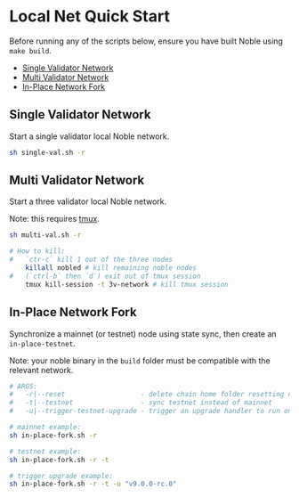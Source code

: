 # Local Net Quick Start

Before running any of the scripts below, ensure you have built Noble using `make build`.

- [Single Validator Network](#single-validator-network)
- [Multi Validator Network](#multi-validator-network)
- [In-Place Network Fork](#in-place-network-fork)

## Single Validator Network

Start a single validator local Noble network.

```sh
sh single-val.sh -r
```

## Multi Validator Network

Start a three validator local Noble network.

Note: this requires [tmux](https://github.com/tmux/tmux/wiki).

```sh
sh multi-val.sh -r

# How to kill:
#   `ctr-c` kill 1 out of the three nodes
    killall nobled # kill remaining noble nodes
#   (`ctrl-b` then `d`) exit out of tmux session 
    tmux kill-session -t 3v-network # kill tmux session
```

## In-Place Network Fork

Synchronize a mainnet (or testnet) node using state sync, then create an `in-place-testnet`.

Note: your noble binary in the `build` folder must be compatible with the relevant network.

```sh
# ARGS:
#   -r|--reset                   - delete chain home folder resetting network
#   -t|--testnet                 - sync testnet instead of mainnet
#   -u|--trigger-testnet-upgrade - trigger an upgrade handler to run on the first block of the forked testnet

# mainnet example:
sh in-place-fork.sh -r

# testnet example:
sh in-place-fork.sh -r -t

# trigger upgrade example:
sh in-place-fork.sh -r -t -u "v9.0.0-rc.0"
```
